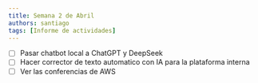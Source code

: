 ```yaml
---
title: Semana 2 de Abril
authors: santiago
tags: [Informe de actividades]
---
```


- [ ] Pasar chatbot local a ChatGPT y DeepSeek
- [ ] Hacer corrector de texto automatico con IA para la plataforma interna
- [ ] Ver las conferencias de AWS
